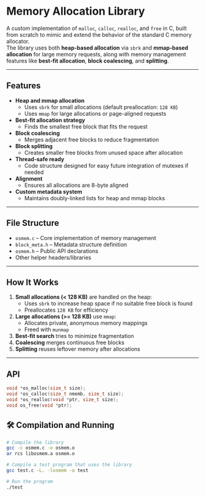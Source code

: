 # Memory Allocation Library

A custom implementation of `malloc`, `calloc`, `realloc`, and `free` in C, built from scratch to mimic and extend the behavior of the standard C memory allocator.  
The library uses both **heap-based allocation** via `sbrk` and **mmap-based allocation** for large memory requests, along with memory management features like **best-fit allocation**, **block coalescing**, and **splitting**.

---

## Features

- **Heap and mmap allocation**
  - Uses `sbrk` for small allocations (default preallocation: `128 KB`)
  - Uses `mmap` for large allocations or page-aligned requests
- **Best-fit allocation strategy**
  - Finds the smallest free block that fits the request
- **Block coalescing**
  - Merges adjacent free blocks to reduce fragmentation
- **Block splitting**
  - Creates smaller free blocks from unused space after allocation
- **Thread-safe ready**
  - Code structure designed for easy future integration of mutexes if needed
- **Alignment**
  - Ensures all allocations are 8-byte aligned
- **Custom metadata system**
  - Maintains doubly-linked lists for heap and mmap blocks

---

## File Structure

- `osmem.c` – Core implementation of memory management
- `block_meta.h` – Metadata structure definition
- `osmem.h` – Public API declarations
- Other helper headers/libraries

---

## How It Works

1. **Small allocations (< 128 KB)** are handled on the heap:
   - Uses `sbrk` to increase heap space if no suitable free block is found
   - Preallocates `128 KB` for efficiency
2. **Large allocations (>= 128 KB)** use `mmap`:
   - Allocates private, anonymous memory mappings
   - Freed with `munmap`
3. **Best-fit search** tries to minimize fragmentation
4. **Coalescing** merges continuous free blocks
5. **Splitting** reuses leftover memory after allocations

---

## API

```c
void *os_malloc(size_t size);
void *os_calloc(size_t nmemb, size_t size);
void *os_realloc(void *ptr, size_t size);
void os_free(void *ptr);
```

## 🛠️ Compilation and Running
```bash
# Compile the library
gcc -c osmem.c -o osmem.o
ar rcs libosmem.a osmem.o

# Compile a test program that uses the library
gcc test.c -L. -losmem -o test

# Run the program
./test
